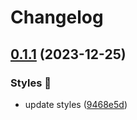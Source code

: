 # Changelog

## [0.1.1](https://github.com/hbstack/syntax-highlighting/compare/styles/paraiso-dark/v0.1.0...styles/paraiso-dark/v0.1.1) (2023-12-25)


### Styles 🎨

* update styles ([9468e5d](https://github.com/hbstack/syntax-highlighting/commit/9468e5d054f6c1775a1966bcf308506cebd2f804))
